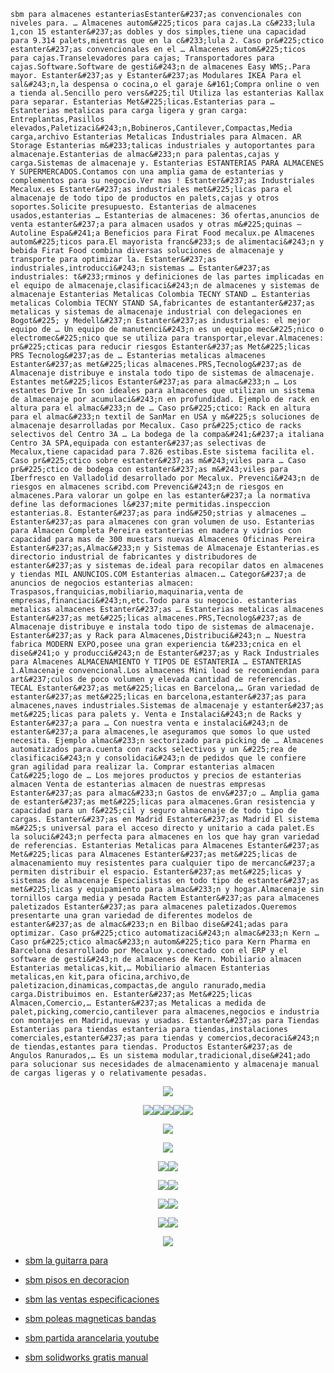 
```
sbm para almacenes estanteriasEstanter&#237;as convencionales con niveles para. … Almacenes autom&#225;ticos para cajas.La c&#233;lula 1,con 15 estanter&#237;as dobles y dos simples,tiene una capacidad para 9.314 palets,mientras que en la c&#233;lula 2. Caso pr&#225;ctico estanter&#237;as convencionales en el … Almacenes autom&#225;ticos para cajas.Transelevadores para cajas; Transportadores para cajas.Software.Software de gesti&#243;n de almacenes Easy WMS;.Para mayor. Estanter&#237;as y Estanter&#237;as Modulares IKEA Para el sal&#243;n,la despensa o cocina,o el garaje &#161;Compra online o ven a tienda al.Sencillo pero vers&#225;til Utiliza las estanterias Kallax para separar. Estanterias Met&#225;licas.Estanterias para … Estanterias metalicas para carga ligera y gran carga: Entreplantas,Pasillos elevados,Paletizaci&#243;n,Bobineros,Cantilever,Compactas,Media carga,archivo Estanterias Metalicas Industriales para Almacen. AR Storage Estanterias m&#233;talicas industriales y autoportantes para almacenaje.Estanterias de almac&#233;n para palentas,cajas y carga.Sistemas de almacenaje y. Estanterias ESTANTERIAS PARA ALMACENES Y SUPERMERCADOS.Contamos con una amplia gama de estanterias y complementos para su negocio.Ver mas ! Estanter&#237;as Industriales Mecalux.es Estanter&#237;as industriales met&#225;licas para el almacenaje de todo tipo de productos en palets,cajas y otros soportes.Solicite presupuesto. Estanterias de almacenes usados,estanterias … Estanterias de almacenes: 36 ofertas,anuncios de venta estanter&#237;a para almacen usados y otras m&#225;quinas — Autoline Espa&#241;a Beneficios para Firat Food mecalux.pe Almacenes autom&#225;ticos para.El mayorista franc&#233;s de alimentaci&#243;n y bebida Firat Food combina diversas soluciones de almacenaje y transporte para optimizar la. Estanter&#237;as industriales,introducci&#243;n sistemas … Estanter&#237;as industriales: t&#233;rminos y definiciones de las partes implicadas en el equipo de almacenaje,clasificaci&#243;n de almacenes y sistemas de almacenaje Estanterias Metalicas Colombia TECNY STAND … Estanterias metalicas Colombia TECNY STAND SA,fabricantes de estantanter&#237;as metalicas y sistemas de almacenaje industrial con delegaciones en Bogot&#225; y Medell&#237;n Estanter&#237;as industriales: el mejor equipo de … Un equipo de manutenci&#243;n es un equipo mec&#225;nico o electromec&#225;nico que se utiliza para transportar,elevar.Almacenes: pr&#225;cticas para reducir riesgos Estanter&#237;as Met&#225;licas PRS Tecnolog&#237;as de … Estanterias metalicas almacenes Estanter&#237;as met&#225;licas almacenes.PRS,Tecnolog&#237;as de Almacenaje distribuye e instala todo tipo de sistemas de almacenaje. Estantes met&#225;licos Estanter&#237;as para almac&#233;n … Los estantes Drive In son ideales para almacenes que utilizan un sistema de almacenaje por acumulaci&#243;n en profundidad. Ejemplo de rack en altura para el almac&#233;n de … Caso pr&#225;ctico: Rack en altura para el almac&#233;n textil de SanMar en USA y m&#225;s soluciones de almacenaje desarrolladas por Mecalux. Caso pr&#225;ctico de racks selectivos del Centro 3A … La bodega de la compa&#241;&#237;a italiana Centro 3A SPA,equipada con estanter&#237;as selectivas de Mecalux,tiene capacidad para 7.826 estibas.Este sistema facilita el. Caso pr&#225;ctico sobre estanter&#237;as m&#243;viles para … Caso pr&#225;ctico de bodega con estanter&#237;as m&#243;viles para Iberfresco en Valladolid desarrollado por Mecalux. Prevenci&#243;n de riesgos en almacenes scribd.com Prevenci&#243;n de riesgos en almacenes.Para valorar un golpe en las estanter&#237;a la normativa define las deformaciones l&#237;mite permitidas.inspeccion estanterias.8. Estanter&#237;as para ind&#250;strias y almacenes … Estanter&#237;as para almacenes con gran volumen de uso. Estanterias para Almacen Completa Pereira estanterias en madera y vidrios con capacidad para mas de 300 muestars nuevas Almacenes Oficinas Pereira Estanter&#237;as,Almac&#233;n y Sistemas de Almacenaje Estanterias.es directorio industrial de fabricantes y distribudores de estanter&#237;as y sistemas de.ideal para recopilar datos en almacenes y tiendas MIL ANUNCIOS.COM Estanterias almacen.… Categor&#237;a de anuncios de negocios estanterias almacen: Traspasos,franquicias,mobiliario,maquinaria,venta de empresas,financiaci&#243;n,etc.Todo para su negocio. estanterias metalicas almacenes Estanter&#237;as … Estanterias metalicas almacenes Estanter&#237;as met&#225;licas almacenes.PRS,Tecnolog&#237;as de Almacenaje distribuye e instala todo tipo de sistemas de almacenaje. Estanter&#237;as y Rack para Almacenes,Distribuci&#243;n … Nuestra fabrica MODERN EXPO,posee una gran experiencia t&#233;cnica en el dise&#241;o y producci&#243;n de Estanter&#237;as y Rack Industriales para Almacenes ALMACENAMIENTO Y TIPOS DE ESTANTERIA … ESTANTERIAS 1.Almacenaje convencional.Los almacenes Mini load se recomiendan para art&#237;culos de poco volumen y elevada cantidad de referencias. TECAL Estanter&#237;as met&#225;licas en Barcelona,… Gran variedad de estanter&#237;as met&#225;licas en barcelona,estanter&#237;as para almacenes,naves industriales.Sistemas de almacenaje y estanter&#237;as met&#225;licas para palets y. Venta e Instalaci&#243;n de Racks y Estanter&#237;a para … Con nuestra venta e instalaci&#243;n de estanter&#237;a para almacenes,le aseguramos que somos lo que usted necesita. Ejemplo almac&#233;n sectorizado para picking de … Almacenes automatizados para.cuenta con racks selectivos y un &#225;rea de clasificaci&#243;n y consolidaci&#243;n de pedidos que le confiere gran agilidad para realizar la. Comprar estanterias almacen Cat&#225;logo de … Los mejores productos y precios de estanterias almacen Venta de estanterias almacen de nuestras empresas Estanter&#237;as para almac&#233;n Gastos de env&#237;o … Amplia gama de estanter&#237;as met&#225;licas para almacenes.Gran resistencia y capacidad para un f&#225;cil y seguro almacenaje de todo tipo de cargas. Estanter&#237;as en Madrid Estanter&#237;as Madrid El sistema m&#225;s universal para el acceso directo y unitario a cada palet.Es la soluci&#243;n perfecta para almacenes en los que hay gran variedad de referencias. Estanterias Metalicas para Almacenes Estanter&#237;as Met&#225;licas para Almacenes Estanter&#237;as met&#225;licas de almacenamiento muy resistentes para cualquier tipo de mercanc&#237;a permiten distribuir el espacio. Estanter&#237;as met&#225;licas y sistemas de almacenaje Especialistas en todo tipo de estanter&#237;as met&#225;licas y equipamiento para almac&#233;n y hogar.Almacenaje sin tornillos carga media y pesada Ractem Estanter&#237;as para almacenes paletizados Estanter&#237;as para almacenes paletizados.Queremos presentarte una gran variedad de diferentes modelos de estanter&#237;as de almac&#233;n en Bilbao dise&#241;adas para optimizar. Caso pr&#225;ctico automatizaci&#243;n almac&#233;n Kern … Caso pr&#225;ctico almac&#233;n autom&#225;tico para Kern Pharma en Barcelona desarrollado por Mecalux y.conectado con el ERP y el software de gesti&#243;n de almacenes de Kern. Mobiliario almacen Estanterias metalicas,kit,… Mobiliario almacen Estanterias metalicas,en kit,para oficina,archivo,de paletizacion,dinamicas,compactas,de angulo ranurado,media carga.Distribuimos en. Estanter&#237;as Met&#225;licas Almacen,Comercio,… Estanter&#237;as Metalicas a medida de palet,picking,comercio,cantilever para almacenes,negocios e industria con montajes en Madrid,nuevas y usadas. Estanter&#237;as para Tiendas Estanterias para tiendas estanteria para tiendas,instalaciones comerciales,estanter&#237;as para tiendas y comercios,decoraci&#243;n de tiendas,estantes para tiendas. Productos Estanter&#237;as de Angulos Ranurados,… Es un sistema modular,tradicional,dise&#241;ado para solucionar sus necesidades de almacenamiento y almacenaje manual de cargas ligeras y o relativamente pesadas. 
```

<div align="center">

<a href="https://es-crusher.shibang-china.com/github&k=sbm+para+almacenes+estanterias"><img src="https://static.shibang-china.com/es/crusher/logo.jpg"></a>

<a href="https://es-crusher.shibang-china.com/github&k=sbm+para+almacenes+estanterias"><img src="https://static.shibang-china.com/es/crusher/index.jpg"></a><a href="https://es-crusher.shibang-china.com/material.htmlgithub&k=sbm+para+almacenes+estanterias"><img src="https://static.shibang-china.com/es/crusher/material.jpg"></a><a href="https://es-crusher.shibang-china.com/application.htmlgithub&k=sbm+para+almacenes+estanterias"><img src="https://static.shibang-china.com/es/crusher/application.jpg"></a><a href="https://es-crusher.shibang-china.com/aboutus.htmlgithub&k=sbm+para+almacenes+estanterias"><img src="https://static.shibang-china.com/es/crusher/aboutus.jpg"></a><a href="https://es-crusher.shibang-china.com/contact.htmlgithub&k=sbm+para+almacenes+estanterias"><img src="https://static.shibang-china.com/es/crusher/contact.jpg"></a>

<a href="https://es-crusher.shibang-china.com/github&k=sbm+para+almacenes+estanterias"><img src="https://static.shibang-china.com/es/crusher/banner.jpg"></a>

<a href="https://swt.shibang-china.com/github&k=sbm+para+almacenes+estanterias"><img src="https://static.shibang-china.com/es/crusher/text.jpg"></a>

<a href="https://swt.shibang-china.com/github&k=sbm+para+almacenes+estanterias"><img src="https://static.shibang-china.com/es/crusher/chat.jpg"></a><a href="https://es-crusher.shibang-china.com/contact.htmlgithub&k=sbm+para+almacenes+estanterias"><img src="https://static.shibang-china.com/es/crusher/message.jpg"></a>

<a href="https://es-crusher.shibang-china.com/products/pe.htmlgithub&k=sbm+para+almacenes+estanterias"><img src="https://static.shibang-china.com/es/crusher/pe.jpg"></a><a href="https://es-crusher.shibang-china.com/products/pf.htmlgithub&k=sbm+para+almacenes+estanterias"><img src="https://static.shibang-china.com/es/crusher/pf.jpg"></a>

<a href="https://es-crusher.shibang-china.com/products/hpt.htmlgithub&k=sbm+para+almacenes+estanterias"><img src="https://static.shibang-china.com/es/crusher/hpt.jpg"></a><a href="https://es-crusher.shibang-china.com/products/vsi.htmlgithub&k=sbm+para+almacenes+estanterias"><img src="https://static.shibang-china.com/es/crusher/vsi.jpg"></a>

<a href="https://es-crusher.shibang-china.com/products/klv.htmlgithub&k=sbm+para+almacenes+estanterias"><img src="https://static.shibang-china.com/es/crusher/klv.jpg"></a><a href="https://es-crusher.shibang-china.com/products/portable.htmlgithub&k=sbm+para+almacenes+estanterias"><img src="https://static.shibang-china.com/es/crusher/portable.jpg"></a>

<a href="https://swt.shibang-china.com/github&k=sbm+para+almacenes+estanterias"><img src="https://static.shibang-china.com/es/crusher/case.jpg"></a>

</div>


* [sbm la guitarra para](sbm%20la%20guitarra%20para.md)

* [sbm pisos en decoracion](sbm%20pisos%20en%20decoracion.md)

* [sbm las ventas especificaciones](sbm%20las%20ventas%20especificaciones.md)

* [sbm poleas magneticas bandas](sbm%20poleas%20magneticas%20bandas.md)

* [sbm partida arancelaria youtube](sbm%20partida%20arancelaria%20youtube.md)

* [sbm solidworks gratis manual](sbm%20solidworks%20gratis%20manual.md)